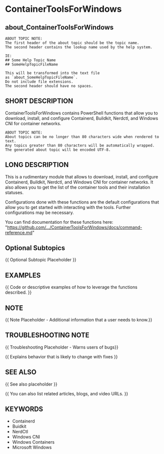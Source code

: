 # ContainerToolsForWindows

## about_ContainerToolsForWindows

```
ABOUT TOPIC NOTE:
The first header of the about topic should be the topic name.
The second header contains the lookup name used by the help system.

IE:
## Some Help Topic Name
## SomeHelpTopicFileName

This will be transformed into the text file
as `about_SomeHelpTopicFileName`.
Do not include file extensions.
The second header should have no spaces.
```

## SHORT DESCRIPTION

ContainerToolsForWindows contains PowerShell functions that allow you to download, install, and configure Containerd, Buildkit, Nerdctl, and Windows CNI for container networks.

```
ABOUT TOPIC NOTE:
About topics can be no longer than 80 characters wide when rendered to text.
Any topics greater than 80 characters will be automatically wrapped.
The generated about topic will be encoded UTF-8.
```

## LONG DESCRIPTION

This is a rudimentary module that allows to download, install, and configure Containerd, Buildkit, Nerdctl, and Windows CNI for container networks. It also allows you to get the list of the container tools and their installation statuses.

Configurations done with these functions are the default configurations that allow you to get started with interacting with the tools. Further configurations may be necessary.

You can find documentation for these functions here:
    "https://github.com/.../ContainerToolsForWindows/docs/command-reference.md"

## Optional Subtopics

{{ Optional Subtopic Placeholder }}

## EXAMPLES

{{ Code or descriptive examples of how to leverage the functions described. }}

## NOTE

{{ Note Placeholder - Additional information that a user needs to know.}}

## TROUBLESHOOTING NOTE

{{ Troubleshooting Placeholder - Warns users of bugs}}

{{ Explains behavior that is likely to change with fixes }}

## SEE ALSO

{{ See also placeholder }}

{{ You can also list related articles, blogs, and video URLs. }}

## KEYWORDS

- Containerd
- Buidkit
- NerdCtl
- Windows CNI
- Windows Containers
- Microsoft Windows
